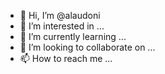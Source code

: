 - 👋 Hi, I’m @alaudoni
- 👀 I’m interested in ...
- 🌱 I’m currently learning ...
- 💞️ I’m looking to collaborate on ...
- 📫 How to reach me ...

<!---
alaudoni/alaudoni is a ✨ special ✨ repository because its `README.md` (this file) appears on your GitHub profile.
You can click the Preview link to take a look at your changes.
--->
